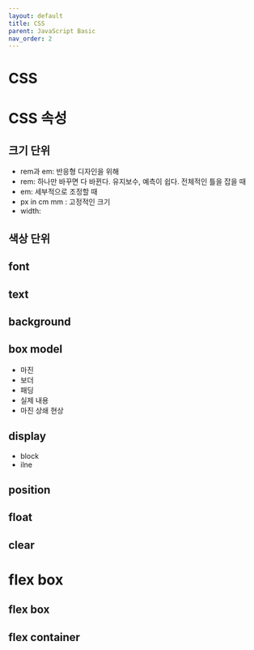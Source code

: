 ```yaml
---
layout: default
title: CSS
parent: JavaScript Basic
nav_order: 2
---
```


# CSS

# CSS 속성

## 크기 단위

- rem과 em: 반응형 디자인을 위해
- rem: 하나만 바꾸면 다 바뀐다. 유지보수, 예측이 쉽다. 전체적인 틀을 잡을 때
- em: 세부적으로 조정할 때
- px in cm mm : 고정적인 크기
- width:

## 색상 단위

## font

## text

## background

## box model

- 마진
- 보더
- 패딩
- 실제 내용
- 마진 상쇄 현상

## display

- block
- ilne

## position

## float

## clear

# flex box

## flex box

## flex container
